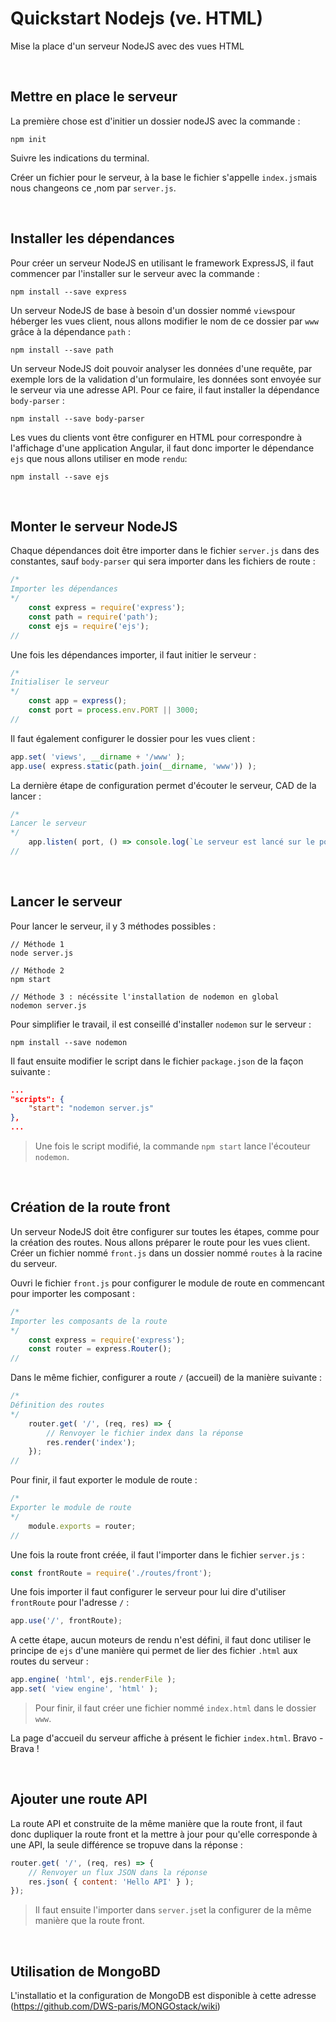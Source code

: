 # Quickstart Nodejs (ve. HTML)
Mise la place d'un serveur NodeJS avec des vues HTML

<br>

## Mettre en place le serveur
La première chose est d'initier un dossier nodeJS avec la commande :
```
npm init
```
Suivre les indications du terminal.

Créer un fichier pour le serveur, à la base le fichier s'appelle `index.js`mais nous changeons ce ,nom par `server.js`.

<br>

## Installer les dépendances
Pour créer un serveur NodeJS en utilisant le framework ExpressJS, il faut commencer par l'installer sur le serveur avec la commande :
```
npm install --save express
```

Un serveur NodeJS de base à besoin d'un dossier nommé `views`pour héberger les vues client, nous allons modifier le nom de ce dossier par `www` grâce à la dépendance `path` :
```
npm install --save path
```

Un serveur NodeJS doit pouvoir analyser les données d'une requête, par exemple lors de la validation d'un formulaire, les données sont envoyée sur le serveur via une adresse API. Pour ce faire, il faut installer la dépendance `body-parser` :
```
npm install --save body-parser
```

Les vues du clients vont être configurer en HTML pour correspondre à l'affichage d'une application Angular, il faut donc importer le dépendance `ejs` que nous allons utiliser en mode `rendu`:
```
npm install --save ejs
```

<br>

## Monter le serveur NodeJS
Chaque dépendances doit être importer dans le fichier `server.js` dans des constantes, sauf `body-parser` qui sera importer dans les fichiers de route :
```js
/*
Importer les dépendances
*/
    const express = require('express');
    const path = require('path');
    const ejs = require('ejs');
//
```

Une fois les dépendances importer, il faut initier le serveur :
```js
/*
Initialiser le serveur
*/
    const app = express();
    const port = process.env.PORT || 3000;
//
```

Il faut également configurer le dossier pour les vues client :
```js
app.set( 'views', __dirname + '/www' );
app.use( express.static(path.join(__dirname, 'www')) );
```

La dernière étape de configuration permet d'écouter le serveur, CAD de la lancer :
```js
/*
Lancer le serveur
*/
    app.listen( port, () => console.log(`Le serveur est lancé sur le port ${port}`) );
//
```

<br>

## Lancer le serveur
Pour lancer le serveur, il y 3 méthodes possibles :
```
// Méthode 1
node server.js

// Méthode 2
npm start

// Méthode 3 : nécéssite l'installation de nodemon en global
nodemon server.js

```

Pour simplifier le travail, il est conseillé d'installer `nodemon` sur le serveur :
```
npm install --save nodemon
```

Il faut ensuite modifier le script dans le fichier `package.json` de la façon suivante :
```json
...
"scripts": {
    "start": "nodemon server.js"
},
...
```
> Une fois le script modifié, la commande `npm start` lance l'écouteur `nodemon`.

<br>

## Création de la route front
Un serveur NodeJS doit être configurer sur toutes les étapes, comme pour la création des routes. Nous allons préparer le route pour les vues client. Créer un fichier nommé `front.js` dans un dossier nommé `routes` à la racine du serveur.

Ouvri le fichier `front.js` pour configurer le module de route en commencant pour importer les composant :
```js
/*
Importer les composants de la route
*/
    const express = require('express');
    const router = express.Router();
//
```

Dans le même fichier, configurer a route `/` (accueil) de la manière suivante : 
```js
/*
Définition des routes
*/
    router.get( '/', (req, res) => {
        // Renvoyer le fichier index dans la réponse
        res.render('index');
    });
//
```

Pour finir, il faut exporter le module de route :
```js
/*
Exporter le module de route
*/
    module.exports = router;
//
```

Une fois la route front créée, il faut l'importer dans le fichier `server.js` :
```js
const frontRoute = require('./routes/front');
```

Une fois importer il faut configurer le serveur pour lui dire d'utiliser `frontRoute` pour l'adresse `/` :
```js
app.use('/', frontRoute);
```

A cette étape, aucun moteurs de rendu n'est défini, il faut donc utiliser le principe de `ejs` d'une manière qui permet de lier des fichier `.html` aux routes du serveur : 
```js
app.engine( 'html', ejs.renderFile );
app.set( 'view engine', 'html' );
```
> Pour finir, il faut créer une fichier nommé `index.html` dans le dossier `www`.

La page d'accueil du serveur affiche à présent le fichier `index.html`. Bravo - Brava !

<br>

## Ajouter une route API
La route API et construite de la même manière que la route front, il faut donc dupliquer la route front et la mettre à jour pour qu'elle corresponde à une API, la seule différence se tropuve dans la réponse :
```js
router.get( '/', (req, res) => {
    // Renvoyer un flux JSON dans la réponse
    res.json( { content: 'Hello API' } );
});
```
> Il faut ensuite l'importer dans `server.js`et la configurer de la même manière que la route front.



<br>

## Utilisation de MongoBD
L'installatio  et la configuration de MongoDB est disponible à cette adresse (https://github.com/DWS-paris/MONGOstack/wiki)
